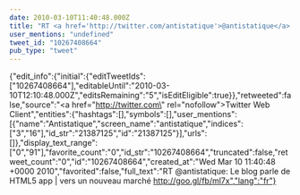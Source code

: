 ```yaml
---
date: 2010-03-10T11:40:48.000Z
title: "RT <a href='http://twitter.com/antistatique'>@antistatique</a>: Le blog parle de HTML5 app | vers un nouveau marché http://goo.gl/fb/ml7x″"
user_mentions: "undefined"
tweet_id: "10267408664"
pub_type: "tweet"
---
```

{"edit_info":{"initial":{"editTweetIds":["10267408664"],"editableUntil":"2010-03-10T12:10:48.000Z","editsRemaining":"5","isEditEligible":true}},"retweeted":false,"source":"<a href=\"http://twitter.com\" rel=\"nofollow\">Twitter Web Client</a>","entities":{"hashtags":[],"symbols":[],"user_mentions":[{"name":"Antistatique","screen_name":"antistatique","indices":["3","16"],"id_str":"21387125","id":"21387125"}],"urls":[]},"display_text_range":["0","91"],"favorite_count":"0","id_str":"10267408664","truncated":false,"retweet_count":"0","id":"10267408664","created_at":"Wed Mar 10 11:40:48 +0000 2010","favorited":false,"full_text":"RT @antistatique: Le blog parle de HTML5 app | vers un nouveau marché http://goo.gl/fb/ml7x","lang":"fr"}
